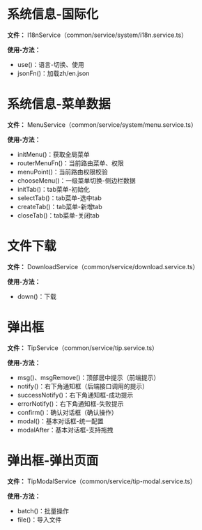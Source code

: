 # 系统信息-国际化
**文件：** I18nService（common/service/system/i18n.service.ts）

**使用-方法：**
- use()：语言-切换、使用
- jsonFn()：加载zh/en.json

# 系统信息-菜单数据
**文件：** MenuService（common/service/system/menu.service.ts）

**使用-方法：**
- initMenu()：获取全局菜单
- routerMenuFn()：当前路由菜单、权限
- menuPoint()：当前路由权限校验
- chooseMenu()：一级菜单切换-侧边栏数据
- initTab()：tab菜单-初始化
- selectTab()：tab菜单-选中tab
- createTab()：tab菜单-新增tab
- closeTab()：tab菜单-关闭tab

# 文件下载
**文件：** DownloadService（common/service/download.service.ts）

**使用-方法：**
- down()：下载

# 弹出框
**文件：** TipService（common/service/tip.service.ts）

**使用-方法：**
- msg()、msgRemove()：顶部居中提示（前端提示）
- notify()：右下角通知框（后端接口调用的提示）
- successNotify()：右下角通知框-成功提示
- errorNotify()：右下角通知框-失败提示
- confirm()：确认对话框（确认操作）
- modal()：基本对话框-统一配置
- modalAfter：基本对话框-支持拖拽

# 弹出框-弹出页面
**文件：** TipModalService（common/service/tip-modal.service.ts）

**使用-方法：**
- batch()：批量操作
- file()：导入文件
